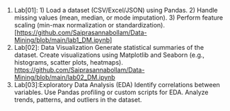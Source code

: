 1. Lab[01]: 1) Load a dataset (CSV/Excel/JSON) using Pandas.
         2) Handle missing values (mean, median, or mode imputation).
         3) Perform feature scaling (min-max normalization or standardization).
   [https://github.com/Saiprasannabollam/Data-Mining/blob/main/lab1_DM.ipynb]
2.  Lab[02]: Data Visualization
Generate statistical summaries of the dataset.
Create visualizations using Matplotlib and Seaborn (e.g., histograms, scatter plots, heatmaps).
https://github.com/Saiprasannabollam/Data-Mining/blob/main/lab02_DM.ipynb       
 3. Lab[03]:Exploratory Data Analysis (EDA)
Identify correlations between variables.
Use Pandas profiling or custom scripts for EDA.
Analyze trends, patterns, and outliers in the dataset.
